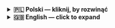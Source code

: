 
<details>
  <summary><b>🇵🇱 Polski — kliknij, by rozwinąć</b></summary>

<p>

# Projekt - Analiza maila phishingowego 

### Wstęp
W tym repo prezentuję krótkie, praktyczne analizy **realnych** (oraz fikcyjnych, zaczerpniętych z różnych źródeł) maili phishingowych. Umiejętność rozpoznawania czerwonych flag i weryfikacji autentyczności jest kluczowa, ponieważ:

- Użytkownikom pozwala nie kliknąć i zatrzymać incydent u źródła. Wbrew pozorom to właśnie tutaj powstaje najwięcej incydentów naruszających bezpieczeństwo.
- Helpdesk/SOC ułatwia szybką triage i eskalację (blokady domen/IP, IOC do SIEM), co skraca czas reakcji.
- Admnistratorom/cybersecurity daje podstawę do twardych kontroli (DMARC, filtrowanie, makra, zgłaszanie jednym kliknięciem).
- Kadrze kierowniczej zapewnia jasne rekomendacje ograniczające ryzyko i koszty (fraud, przestoje, kary).

**Adresuję moje repo do:**
- użytkowników – jak rozpoznać phishing i czego nie robić;
- SOC/IT – jako przykładowy sposób opisywania analizy phishingu;
- organizacji – w celach szkoleniowych;

#### Spis analiz

| Nazwa analizy | PL | ENG |
|---|---|---|
| Kampania phishingowa - UPS | [Mail 1](documentation/email-01-PL.md) | [Mail 1](documentation/email-01-ENG.md) |
|  | [Mail 2](documentation/email-02-PL.md) | [Mail 1](documentation/email-02-ENG.md) |
|  | [Mail 3](documentation/email-03-PL.md) | [Mail 1](documentation/email-03-ENG.md) |
|  | [Mail 4](documentation/email-04-PL.md) | [Mail 1](documentation/email-04-ENG.md) |
|  | [Mail 5](documentation/email-05-PL.md) | [Mail 1](documentation/email-05-ENG.md) |

---

### Co to jest phishing?
Phishing jest to metoda oszustwa opierająca się na **„podszywaniu”** się pod inną osobę albo instytucję, próbując w ten sposób **wyłudzić poufne dane, zainfekować komputer czy inne nieprzyjazne działania.**

#### Przykłady phishingu:

- **Spear phishing** — celowany mail do konkretnej osoby/zespołu, z detalami z OSINT („Cześć Kasiu, z HR…”) i linkiem/załącznikiem do kradzieży haseł lub malware.
- **Vishing** — voice phishing; oszustwo telefoniczne, w którym przestępcy podszywają się pod zaufane instytucje (np. banki, policję) lub osoby, aby wyłudzić poufne dane.
- **Smishing** — SMS phishing; SMS z linkiem do fałszywej wiadomości, np. bramki płatności/śledzenia paczki lub „dopłaty 3,99 zł”.
- **Whaling / CEO Fraud** — atak na kadrę (CEO/CFO); mail „od prezesa” z prośbą o pilny przelew lub poufne dane.
- **BEC — Business Email Compromise** — przejęta prawdziwa skrzynka firmy/partnera; zamiana numerów kont na fakturach, „aktualizacja danych płatności” itp.
- **SEO poisoning / Search Engine Phishing** — złośliwe strony wypchnięte wysoko w Google (często reklamy); użytkownik klika „pobierz Teams/Bank” i trafia na podróbkę.
- **Clone phishing** — imitowanie legalnych wiadomości e-mail od zaufanych firm w celu nakłonienia ofiar do ujawnienia poufnych informacji.
- **QR phishing (QRishing)** — złośliwy kod QR w mailu/ulotce prowadzący do fałszywej strony logowania lub strony atakującego.
- **Consent/OAuth phishing** — zamiast hasła prosi o „Zgódź się na dostęp” dla rzekomej aplikacji; w rzeczywistości oddajesz tokeny do konta.
- **MFA fatigue** — technika „bombardowania” push'ami MFA do ofiary, aż zaakceptuje „przypadkowo”.
- **Tech support / angler phishing** — fałszywy czat/ogłoszenie „pomocy technicznej” (często w social media), namawia do instalacji narzędzi zdalnych.
- **Pharming/Wi-Fi captive hijack** — przekierowanie na fałszywą stronę (np. manipulacja DNS/hosts), identyczną jak legalna, by wyłudzić dane.
- **Watering hole** — zainfekowanie często odwiedzanej strony (np. branżowy portal), by złowić loginy/zainfekować malware.

---

### Co znajdziesz
- rozszerzoną analizę case-by-case (`documentation/`),
- treści i nagłówki maila (`analysis/`),
- zrzuty ekranu (`screenshots/`),

**Workflow:**  
VM → eksport maili phishingowych → eksport treści/nagłówków → analiza wedle schematu → toole analizujące adresy IP i linki → **Tabela IOC**

---

### INFO
- **Niektóre dane, jak mój adres mailowy i inne zostały usunięte, z powodów prywatnych.**
- **Ten projekt jest ćwiczeniem obrazującym moje umiejętności analizy maila phishingowego po odbyciu kursu Szkoła Security.**

---</p>

</details>

<details>
  <summary><b>🇬🇧 English — click to expand</b></summary>

<p>

# Phishing mail analysis project

### Introduction
This repository contains short, practical analyses of **real** (and some fictional, sourced from various places) phishing emails. The ability to spot red flags and verify authenticity is crucial because:

- For end-users, it helps avoid clicks and stops incidents at the source — where many security breaches actually begin.
- For Helpdesk/SOC, it enables faster triage and escalation (domain/IP blocking, IOCs for SIEM), reducing response time.
- For administrators/cybersecurity teams, it provides a foundation for hard controls (DMARC, filtering, macros, one-click reporting).
- For leadership, it offers clear recommendations that reduce risk and cost (fraud, downtime, penalties).

**This repo is intended for:**
- **Users** — how to recognize phishing and what **not** to do.
- **SOC/IT** — an example structure for documenting phishing analysis.
- **Organizations** — training purposes.

| Analysis name | PL | ENG |
|---|---|---|
| UPS - phishing campaing | [Mail 1](documentation/email-01-PL.md) | [Mail 1](documentation/email-01-ENG.md) |
|  | [Mail 2](documentation/email-02-PL.md) | [Mail 1](documentation/email-02-ENG.md) |
|  | [Mail 3](documentation/email-03-PL.md) | [Mail 1](documentation/email-03-ENG.md) |
|  | [Mail 4](documentation/email-04-PL.md) | [Mail 1](documentation/email-04-ENG.md) |
|  | [Mail 5](documentation/email-05-PL.md) | [Mail 1](documentation/email-05-ENG.md) |

---

### What is phishing?
Phishing is a social-engineering technique where an attacker **impersonates** a person or organization to **steal sensitive data, infect devices, or perform other harmful actions.**

#### Examples of phishing:

- **Spear phishing** — a targeted email to a specific person/team using OSINT details (“Hi Kasia from HR…”) with a link/attachment to steal credentials or deliver malware.
- **Vishing** — voice phishing; phone scams impersonating trusted institutions (banks, police) or individuals to extract personal data.
- **Smishing** — SMS phishing; a text with a link to a fake page, e.g., payment/tracking gateway or “extra fee: 3.99 PLN”.
- **Whaling / CEO Fraud** — targeting executives (CEO/CFO); “from the boss” requesting urgent transfers or sensitive data.
- **BEC — Business Email Compromise** — a compromised legitimate mailbox of a company/partner; bank accounts swapped on invoices, “payment details update”, etc.
- **SEO poisoning / Search Engine Phishing** — malicious sites boosted in search (often via ads); users click “download Teams/Bank” and land on a clone.
- **Clone phishing** — replicating legitimate emails from trusted brands to coax victims into revealing sensitive info.
- **QR phishing (QRishing)** — a malicious QR code in an email/flyer leading to a fake login page or attacker site.
- **Consent/OAuth phishing** — instead of a password, asks you to “Grant access” to a purported app; in reality you hand over tokens.
- **MFA fatigue** — “bombarding” a victim with MFA push prompts until they accept one “by accident”.
- **Tech support / angler phishing** — fake “support” chats/ads (often on social media) prompting installation of remote tools.
- **Pharming/Wi-Fi captive hijack** — redirecting to a fake site (via DNS/hosts tampering) that looks identical to the real one to harvest credentials.
- **Watering hole** — compromising a frequently visited site (e.g., industry portal) to capture logins or plant malware.

---

### What you'll find
- case-by-case comprehensive analysis (`documentation/`),
- email content and headers (`analysis/`),
- screenshots (`screenshots/`),

**Workflow:**  
VM --> export phishing emails --> export content/headers --> analysis by schema --> tools to assess IPs and links --> **IOC Table**

---

### INFO
- **Some data (e.g., my email address) has been removed for privacy reasons.**
- **This project demonstrates my phishing-email analysis skills after completing the “Szkoła Security” course.**

---</p>

</details>

